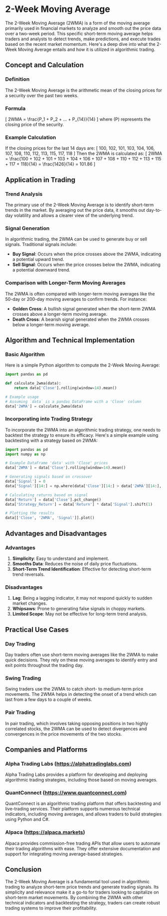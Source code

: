 # 2-Week Moving Average

The 2-Week Moving Average (2WMA) is a form of the moving average primarily used in financial markets to analyze and smooth out the price data over a two-week period. This specific short-term moving average helps traders and analysts to detect trends, make predictions, and execute trades based on the recent market momentum. Here's a deep dive into what the 2-Week Moving Average entails and how it is utilized in algorithmic trading.

## Concept and Calculation

### Definition
The 2-Week Moving Average is the arithmetic mean of the closing prices for a security over the past two weeks.

### Formula
\[
2WMA = \frac{P_1 + P_2 + ... + P_{14}}{14}
\]
where \(P\) represents the closing price of the security.

### Example Calculation
If the closing prices for the last 14 days are:
\[ 100, 102, 101, 103, 104, 106, 107, 108, 110, 112, 113, 115, 117, 118 \]
Then the 2WMA is calculated as:
\[
2WMA = \frac{100 + 102 + 101 + 103 + 104 + 106 + 107 + 108 + 110 + 112 + 113 + 115 + 117 + 118}{14} = \frac{1426}{14} = 101.86
\]

## Application in Trading

### Trend Analysis
The primary use of the 2-Week Moving Average is to identify short-term trends in the market. By averaging out the price data, it smooths out day-to-day volatility and allows a clearer view of the underlying trend.

### Signal Generation
In algorithmic trading, the 2WMA can be used to generate buy or sell signals. Traditional signals include:
- **Buy Signal**: Occurs when the price crosses above the 2WMA, indicating a potential upward trend.
- **Sell Signal**: Occurs when the price crosses below the 2WMA, indicating a potential downward trend.

### Comparison with Longer-Term Moving Averages
The 2WMA is often compared with longer-term moving averages like the 50-day or 200-day moving averages to confirm trends. For instance:
- **Golden Cross**: A bullish signal generated when the short-term 2WMA crosses above a longer-term moving average.
- **Death Cross**: A bearish signal generated when the 2WMA crosses below a longer-term moving average.

## Algorithm and Technical Implementation

### Basic Algorithm

Here is a simple Python algorithm to compute the 2-Week Moving Average:

```python
import pandas as pd

def calculate_2wma(data):
    return data['Close'].rolling(window=14).mean()

# Example usage
# Assuming `data` is a pandas DataFrame with a 'Close' column
data['2WMA'] = calculate_2wma(data)
```

### Incorporating into Trading Strategy
To incorporate the 2WMA into an algorithmic trading strategy, one needs to backtest the strategy to ensure its efficacy. Here's a simple example using backtesting with a strategy based on 2WMA:

```python
import pandas as pd
import numpy as np

# Example DataFrame 'data' with 'Close' prices
data['2WMA'] = data['Close'].rolling(window=14).mean()

# Generating signals based on crossover
data['Signal'] = 0
data['Signal'][14:] = np.where(data['Close'][14:] > data['2WMA'][14:], 1, -1)

# Calculating returns based on signal
data['Return'] = data['Close'].pct_change()
data['Strategy_Return'] = data['Return'] * data['Signal'].shift(1)

# Plotting the results
data[['Close', '2WMA', 'Signal']].plot()
```

## Advantages and Disadvantages

### Advantages
1. **Simplicity**: Easy to understand and implement.
2. **Smooths Data**: Reduces the noise of daily price fluctuations.
3. **Short-Term Trend Identification**: Effective for detecting short-term trend reversals.

### Disadvantages
1. **Lag**: Being a lagging indicator, it may not respond quickly to sudden market changes.
2. **Whipsaws**: Prone to generating false signals in choppy markets.
3. **Limited Scope**: May not be effective for long-term trend analysis.

## Practical Use Cases

### Day Trading
Day traders often use short-term moving averages like the 2WMA to make quick decisions. They rely on these moving averages to identify entry and exit points throughout the trading day.

### Swing Trading
Swing traders use the 2WMA to catch short- to medium-term price movements. The 2WMA helps in detecting the onset of a trend which can last from a few days to a couple of weeks.

### Pair Trading
In pair trading, which involves taking opposing positions in two highly correlated stocks, the 2WMA can be used to detect divergences and convergences in the price movements of the two stocks.

## Companies and Platforms

### Alpha Trading Labs (https://alphatradinglabs.com)
Alpha Trading Labs provides a platform for developing and deploying algorithmic trading strategies, including those based on moving averages.

### QuantConnect (https://www.quantconnect.com)
QuantConnect is an algorithmic trading platform that offers backtesting and live-trading services. Their platform supports numerous technical indicators, including moving averages, and allows traders to build strategies using Python and C#.

### Alpaca (https://alpaca.markets)
Alpaca provides commission-free trading APIs that allow users to automate their trading algorithms with ease. They offer extensive documentation and support for integrating moving average-based strategies.

## Conclusion

The 2-Week Moving Average is a fundamental tool used in algorithmic trading to analyze short-term price trends and generate trading signals. Its simplicity and relevance make it a go-to for traders looking to capitalize on short-term market movements. By combining the 2WMA with other technical indicators and backtesting the strategy, traders can create robust trading systems to improve their profitability.
